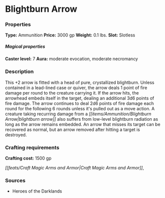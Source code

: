 ﻿---
Title: "Blightburn Arrow"
Type: "Ammunition"
Price: "3000 gp"
Weight: "0.1 lbs."
Slot: "Slotless"
Caster level: "7"
Aura: "moderate evocation, moderate necromancy"
Description: |
  "This _+2 arrow_ is fitted with a head of pure, crystallized blightburn. Unless contained in a lead-lined case or quiver, the arrow deals 1 point of fire damage per round to the creature carrying it. If the arrow hits, the arrowhead embeds itself in the target, dealing an additional 3d6 points of fire damage. The arrow continues to deal 2d6 points of fire damage each round for the following 6 rounds unless it's pulled out as a move action. A creature taking recurring damage from a _blightburn arrow_ also suffers from low-level blightburn radiation as long as the arrow remains embedded. An arrow that misses its target can be recovered as normal, but an arrow removed after hitting a target is destroyed."
Crafting cost: "1500 gp"
Sources: "['Heroes of the Darklands']"
---

# Blightburn Arrow

### Properties

**Type:** Ammunition **Price:** 3000 gp **Weight:** 0.1 lbs. **Slot:** Slotless

##### Magical properties

**Caster level:** 7 **Aura:** moderate evocation, moderate necromancy

### Description

This +2 arrow is fitted with a head of pure, crystallized blightburn. Unless contained in a lead-lined case or quiver, the arrow deals 1 point of fire damage per round to the creature carrying it. If the arrow hits, the arrowhead embeds itself in the target, dealing an additional 3d6 points of fire damage. The arrow continues to deal 2d6 points of fire damage each round for the following 6 rounds unless it's pulled out as a move action. A creature taking recurring damage from a _[[items/Ammunition/Blightburn Arrow|blightburn arrow]]_ also suffers from low-level blightburn radiation as long as the arrow remains embedded. An arrow that misses its target can be recovered as normal, but an arrow removed after hitting a target is destroyed.

### Crafting requirements

**Crafting cost:** 1500 gp

_[[feats/Craft Magic Arms and Armor|Craft Magic Arms and Armor]]_,

### Sources

* Heroes of the Darklands